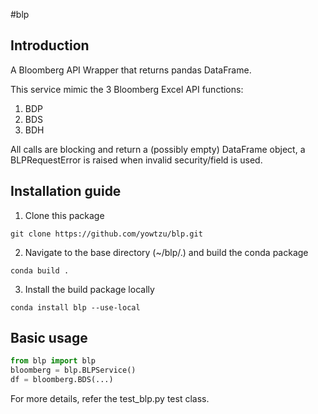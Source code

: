 #blp

## Introduction
A Bloomberg API Wrapper that returns pandas DataFrame.

This service mimic the 3 Bloomberg Excel API functions:

1. BDP
2. BDS
3. BDH

All calls are blocking and return a (possibly empty) DataFrame object, a BLPRequestError is raised when invalid security/field is used.

## Installation guide

1. Clone this package
```
git clone https://github.com/yowtzu/blp.git
```
2. Navigate to the base directory (~/blp/.) and build the conda package
```
conda build . 
```
3. Install the build package locally
```
conda install blp --use-local
```

## Basic usage

```python
from blp import blp
bloomberg = blp.BLPService()
df = bloomberg.BDS(...)
```

For more details, refer the test_blp.py test class.

